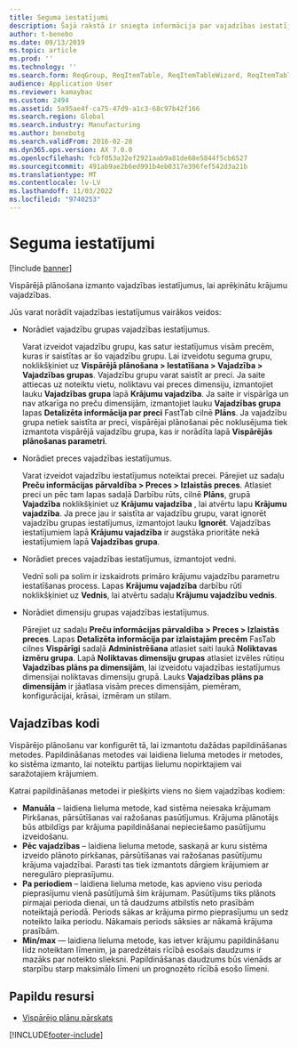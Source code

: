 ```yaml
---
title: Seguma iestatījumi
description: Šajā rakstā ir sniegta informācija par vajadzības iestatījumiem, ko vispārējā plānošana izmanto, lai aprēķinātu krājumu vajadzības.
author: t-benebo
ms.date: 09/13/2019
ms.topic: article
ms.prod: ''
ms.technology: ''
ms.search.form: ReqGroup, ReqItemTable, ReqItemTableWizard, ReqItemTableSetup
audience: Application User
ms.reviewer: kamaybac
ms.custom: 2494
ms.assetid: 5a95ae4f-ca75-47d9-a1c3-68c97b42f166
ms.search.region: Global
ms.search.industry: Manufacturing
ms.author: benebotg
ms.search.validFrom: 2016-02-28
ms.dyn365.ops.version: AX 7.0.0
ms.openlocfilehash: fcbf053a32ef2921aab9a81de68e5844f5cb6527
ms.sourcegitcommit: 491ab9ae2b6ed991b4eb0317e396fef542d3a21b
ms.translationtype: MT
ms.contentlocale: lv-LV
ms.lasthandoff: 11/03/2022
ms.locfileid: "9740253"
---
```

# <a name="coverage-settings"></a>Seguma iestatījumi

[!include [banner](../includes/banner.md)]

Vispārējā plānošana izmanto vajadzības iestatījumus, lai aprēķinātu krājumu vajadzības.

Jūs varat norādīt vajadzības iestatījumus vairākos veidos:

- Norādiet vajadzību grupas vajadzības iestatījumus.

    Varat izveidot vajadzību grupu, kas satur iestatījumus visām precēm, kuras ir saistītas ar šo vajadzību grupu. Lai izveidotu seguma grupu, noklikšķiniet uz **Vispārējā plānošana &gt; Iestatīšana &gt; Vajadzība &gt; Vajadzības grupas**. Vajadzību grupu varat saistīt ar preci. Ja saite attiecas uz noteiktu vietu, noliktavu vai preces dimensiju, izmantojiet lauku **Vajadzības grupa** lapā **Krājumu vajadzība**. Ja saite ir vispārīga un nav atkarīga no preču dimensijām, izmantojiet lauku **Vajadzības grupa** lapas **Detalizēta informācija par preci** FastTab cilnē **Plāns**. Ja vajadzību grupa netiek saistīta ar preci, vispārējai plānošanai pēc noklusējuma tiek izmantota vispārējā vajadzību grupa, kas ir norādīta lapā **Vispārējās plānošanas parametri**.

- Norādiet preces vajadzības iestatījumus.

    Varat izveidot vajadzību iestatījumus noteiktai precei. Pārejiet uz sadaļu **Preču informācijas pārvaldība &gt; Preces &gt; Izlaistās preces**. Atlasiet preci un pēc tam lapas sadaļā Darbību rūts, cilnē **Plāns**, grupā **Vajadzība** noklikšķiniet uz **Krājumu vajadzība** , lai atvērtu lapu **Krājumu vajadzība**. Ja prece jau ir saistīta ar vajadzību grupu, varat ignorēt vajadzību grupas iestatījumus, izmantojot lauku **Ignorēt**. Vajadzības iestatījumiem lapā **Krājumu vajadzība** ir augstāka prioritāte nekā iestatījumiem lapā **Vajadzības grupa**.

- Norādiet preces vajadzības iestatījumus, izmantojot vedni.

    Vednī soli pa solim ir izskaidrots primāro krājumu vajadzību parametru iestatīšanas process. Lapas **Krājumu vajadzība** darbību rūtī noklikšķiniet uz **Vednis**, lai atvērtu sadaļu **Krājumu vajadzību vednis**.

- Norādiet dimensiju grupas vajadzības iestatījumus.

    Pārejiet uz sadaļu **Preču informācijas pārvaldība &gt; Preces &gt; Izlaistās preces**. Lapas **Detalizēta informācija par izlaistajām precēm** FasTab cilnes **Vispārīgi** sadaļā **Administrēšana** atlasiet saiti laukā **Noliktavas izmēru grupa**. Lapā **Noliktavas dimensiju grupas** atlasiet izvēles rūtiņu **Vajadzības plāns pa dimensijām**, lai izveidotu vajadzības iestatījumus dimensijai noliktavas dimensiju grupā. Lauks **Vajadzības plāns pa dimensijām** ir jāatlasa visām preces dimensijām, piemēram, konfigurācijai, krāsai, izmēram un stilam.


## <a name="coverage-codes"></a>Vajadzības kodi

Vispārējo plānošanu var konfigurēt tā, lai izmantotu dažādas papildināšanas metodes. Papildināšanas metodes vai laidiena lieluma metodes ir metodes, ko sistēma izmanto, lai noteiktu partijas lielumu nopirktajiem vai saražotajiem krājumiem. 

Katrai papildināšanas metodei ir piešķirts viens no šiem vajadzības kodiem:

- **Manuāla** – laidiena lieluma metode, kad sistēma neiesaka krājumam Pirkšanas, pārsūtīšanas vai ražošanas pasūtījumus. Krājuma plānotājs būs atbildīgs par krājuma papildināšanai nepieciešamo pasūtījumu izveidošanu.
- **Pēc vajadzības** – laidiena lieluma metode, saskaņā ar kuru sistēma izveido plānoto pirkšanas, pārsūtīšanas vai ražošanas pasūtījumu krājuma vajadzībai. Parasti tas tiek izmantots dārgiem krājumiem ar neregulāro pieprasījumu.  
- **Pa periodiem** – laidiena lieluma metode, kas apvieno visu perioda pieprasījumu vienā pasūtījumā šim krājumam. Pasūtījums tiks plānots pirmajai perioda dienai, un tā daudzums atbilstīs neto prasībām noteiktajā periodā. Periods sākas ar krājuma pirmo pieprasījumu un sedz noteikto laika periodu. Nākamais periods sāksies ar nākamā krājuma prasībām.
- **Min/max** — laidiena lieluma metode, kas ietver krājumu papildināšanu līdz noteiktam līmenim, ja paredzētais rīcībā esošais daudzums ir mazāks par noteikto slieksni. Papildināšanas daudzums būs vienāds ar starpību starp maksimālo līmeni un prognozēto rīcībā esošo līmeni.


## <a name="additional-resources"></a>Papildu resursi

- [Vispārējo plānu pārskats](master-plans.md)


[!INCLUDE[footer-include](../../includes/footer-banner.md)]